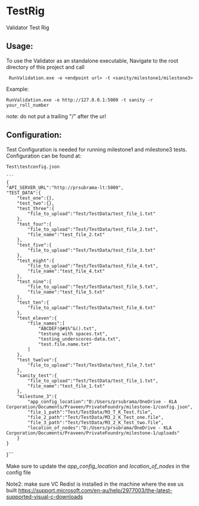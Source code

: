 # TestRig
Validator Test Rig
## Usage: 
  To use the Validator as an standalone executable, Navigate to the root directory of this project and call 
  
  ` RunValidation.exe -e <endpoint url> -t <sanity/milestone1/milestone3>`
  
  Example:
  
  `RunValidation.exe -e http://127.0.0.1:5000 -t sanity -r your_roll_number`
  
  note: do not put a trailing "/" after the url 
 
 ## Configuration:
   Test Configuration is needed for running milestone1 and milestone3 tests. Configuration can be found at:
    
   `Test\testconfig.json`
    
    ```
    {
    "API_SERVER_URL":"http://prsubrama-lt:5000",
    "TEST_DATA":{
        "test_one":{},
        "test_two":{},
        "test_three":{
            "file_to_upload":"Test/TestData/test_file_1.txt"
        },
        "test_four":{
            "file_to_upload":"Test/TestData/test_file_2.txt",
            "file_name":"test_file_2.txt"
        },
        "test_five":{
            "file_to_upload":"Test/TestData/test_file_3.txt"
        },
        "test_eight":{
            "file_to_upload":"Test/TestData/test_file_4.txt",
            "file_name":"test_file_4.txt"
        },
        "test_nine":{
            "file_to_upload":"Test/TestData/test_file_5.txt",
            "file_name":"test_file_5.txt"
        },
        "test_ten":{
            "file_to_upload":"Test/TestData/test_file_6.txt"
        },
        "test_eleven":{
            "file_names":[
                "ABCDEF!@#$%^&().txt",
                "testung with spaces.txt",
                "testing_underscores-data.txt",
                "test.file.name.txt"
            ]
        },
        "test_twelve":{
            "file_to_upload":"Test/TestData/test_file_7.txt"
        },
        "sanity_test":{
            "file_to_upload":"Test/TestData/test_file_1.txt",
            "file_name":"test_file_1.txt"
        }, 
        "milestone_3":{
            "app_config_location":"D:/Users/prsubrama/OneDrive - KLA Corporation/Documents/Praveen/PrivateFoundry/milestone-1/config.json",
            "file_1_path":"Test/TestData/M3_T_K_Test.file",
            "file_2_path":"Test/TestData/M3_2_K_Test_one.file",
            "file_3_path":"Test/TestData/M3_2_K_Test_two.file",
            "location_of_nodes":"D:/Users/prsubrama/OneDrive - KLA Corporation/Documents/Praveen/PrivateFoundry/milestone-1/uploads"
        }
    }
}```

 Make sure to update the *app_config_location* and *location_of_nodes* in the config file

Note2: make sure VC Redist is installed in the machine where the exe us built https://support.microsoft.com/en-au/help/2977003/the-latest-supported-visual-c-downloads
